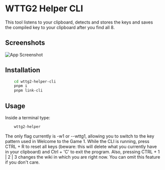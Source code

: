 # WTTG2 Helper CLI

This tool listens to your clipboard, detects and stores the keys and saves the compiled key to your clipboard after you find all 8.

## Screenshots

![App Screenshot](https://i.imgur.com/JPJJ1Vt.png)

## Installation

```bash
    cd wttg2-helper-cli
    pnpm i
    pnpm link-cli
```

## Usage

Inside a terminal type:

```bash
    wttg2-helper
```

The only flag currently is -w1 or --wttg1, allowing you to switch to the key pattern used in Welcome to the Game 1.
While the CLI is running, press CTRL + R to reset all keys (beware: this will delete what you currently have in your clipboard) and Ctrl + 'C' to exit the program.
Also, pressing CTRL + 1 | 2 | 3 changes the wiki in which you are right now. You can omit this feature if you don't care.
